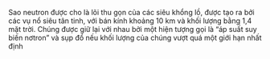 Sao neutron được cho là lõi thu gọn của các siêu khổng lồ, được tạo ra bởi các vụ nổ siêu tân tinh, với bán kính khoảng 10 km và khối lượng bằng 1,4 mặt trời. Chúng được giữ lại với nhau bởi một hiện tượng gọi là “áp suất suy biến nơtron” và sụp đổ nếu khối lượng của chúng vượt quá một giới hạn nhất định
